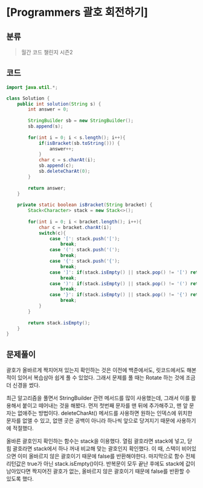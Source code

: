 # [Programmers 괄호 회전하기] 

## 분류
> 월간 코드 챌린지 시즌2

## 코드
```java
import java.util.*;

class Solution {
    public int solution(String s) {
        int answer = 0;
        
        StringBuilder sb = new StringBuilder();
        sb.append(s);
        
        for(int i = 0; i < s.length(); i++){
            if(isBracket(sb.toString())) {
                answer++;
            }
            char c = s.charAt(i);
            sb.append(c);
            sb.deleteCharAt(0);
        }
        
        return answer;
    }
    
    private static boolean isBracket(String bracket) {
        Stack<Character> stack = new Stack<>();
        
        for(int i = 0; i < bracket.length(); i++){
            char c = bracket.charAt(i);
            switch(c){
                case '[': stack.push('[');
                    break;
                case '(': stack.push('(');
                    break;
                case '{': stack.push('{');
                    break;
                case ']': if(stack.isEmpty() || stack.pop() != '[') return false;
                    break;
                case ')': if(stack.isEmpty() || stack.pop() != '(') return false;
                    break;
                case '}': if(stack.isEmpty() || stack.pop() != '{') return false;
                    break;
            }
        }
        
        return stack.isEmpty();
    }
}
```

## 문제풀이

괄호가 올바르게 짝지어져 있는지 확인하는 것은 이전에 백준에서도, 릿코드에서도 해본 적이 있어서 복습삼아 쉽게 풀 수 있었다. 그래서 문제를 풀 때는 Rotate 하는 것에 조금 더 신경을 썼다. 

최근 알고리즘을 풀면서 StringBuilder 관련 메서드를 많이 사용했는데, 그래서 이를 활용해서 붙이고 떼어내는 것을 해봤다. 먼저 첫번째 문자를 맨 뒤에 추가해주고, 맨 앞 문자는 없애주는 방법이다. deleteCharAt() 메서드를 사용하면 원하는 인덱스에 위치한 문자를 없앨 수 있고, 없앤 곳은 공백이 아니라 하나씩 앞으로 당겨지기 때문에 사용하기에 적절했다. 

올바른 괄호인지 확인하는 함수는 stack을 이용했다. 열림 괄호라면 stack에 넣고, 닫힘 괄호라면 stack에서 하나 꺼내 비교해 맞는 괄호인지 확인했다. 이 때, 스택이 비어있으면 이미 올바르지 않은 괄호이기 때문에 false를 반환해야한다. 마지막으로 함수 전체 리턴값은 true가 아닌 stack.isEmpty()이다. 반복문이 모두 끝난 후에도 stack에 값이 남아있다면 짝지어진 괄호가 없는, 올바르지 않은 괄호이기 때문에 false를 반환할 수 있도록 했다.
